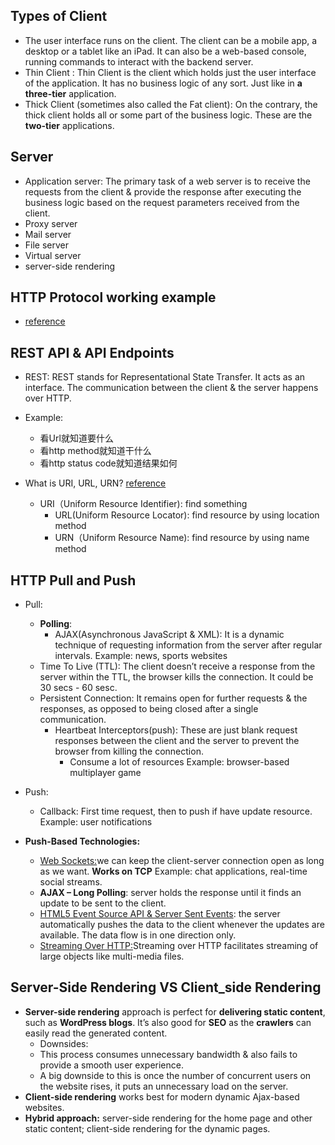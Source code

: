 ## Types of Client
  - The user interface runs on the client. The client can be a mobile app, a desktop or a tablet like an iPad. It can also be a web-based console, running commands to interact with the backend server.
  - Thin Client : Thin Client is the client which holds just the user interface of the application. It has no business logic of any sort. Just like in **a three-tier** application.
  - Thick Client (sometimes also called the Fat client): On the contrary, the thick client holds all or some part of the business logic. These are the **two-tier** applications.


## Server
  - Application server: The primary task of a web server is to receive the requests from the client & provide the response after executing the business logic based on the request parameters received from the client.
  - Proxy server
  - Mail server
  - File server
  - Virtual server
  - server-side rendering
   
## HTTP Protocol working example
  - [reference](https://developer.mozilla.org/en-US/docs/Web/HTTP/Overview)
  
## REST API & API Endpoints
  - REST: REST stands for Representational State Transfer. It acts as an interface. The communication between the client & the server happens over HTTP. 
  - Example:
    - 看Url就知道要什么
    - 看http method就知道干什么
    - 看http status code就知道结果如何
    
  - What is URI, URL, URN? [reference](https://developer.mozilla.org/zh-CN/docs/Web/HTTP/Basics_of_HTTP/Identifying_resources_on_the_Web)
    - URI（Uniform Resource Identifier): find something
      - URL(Uniform Resource Locator): find resource by using location method
      - URN（Uniform Resource Name): find resource by using name method
  
## HTTP Pull and Push
  - Pull:
    - **Polling**:
       - AJAX(Asynchronous JavaScript & XML): It is a dynamic technique of requesting information from the server after regular intervals.   Example: news, sports websites
    - Time To Live (TTL):  The client doesn’t receive a response from the server within the TTL, the browser kills the connection. It could be 30 secs - 60 sesc.
    - Persistent Connection: It remains open for further requests & the responses, as opposed to being closed after a single communication.
      - Heartbeat Interceptors(push): These are just blank request responses between the client and the server to prevent the browser from killing the connection.
        - Consume a lot of resources    Example: browser-based multiplayer game
  - Push:
    - Callback: First time request, then to push if have update resource. Example: user notifications
    
  - **Push-Based Technologies:**
    - [Web Sockets:](https://developer.mozilla.org/en-US/docs/Web/API/WebSockets_API)we can keep the client-server connection open as long as we want.  **Works on TCP** Example: chat applications, real-time social streams. 
    - **AJAX – Long Polling**: server holds the response until it finds an update to be sent to the client.
    - [HTML5 Event Source API & Server Sent Events](https://developer.mozilla.org/en-US/docs/Web/API/Server-sent_events): the server automatically pushes the data to the client whenever the updates are available. The data flow is in one direction only.
    - [Streaming Over HTTP:](https://developer.mozilla.org/en-US/docs/Web/API/Streams_API/Concepts)Streaming over HTTP facilitates streaming of large objects like multi-media files.

## Server-Side Rendering VS Client_side Rendering
  - **Server-side rendering** approach is perfect for **delivering static content**, such as **WordPress blogs**. It’s also good for **SEO** as the **crawlers** can easily read the generated content.
    - Downsides:
    - This process consumes unnecessary bandwidth & also fails to provide a smooth user experience.
    - A big downside to this is once the number of concurrent users on the website rises, it puts an unnecessary load on the server.
  - **Client-side rendering** works best for modern dynamic Ajax-based websites.
  - **Hybrid approach:** server-side rendering for the home page and other static content; client-side rendering for the dynamic pages.
